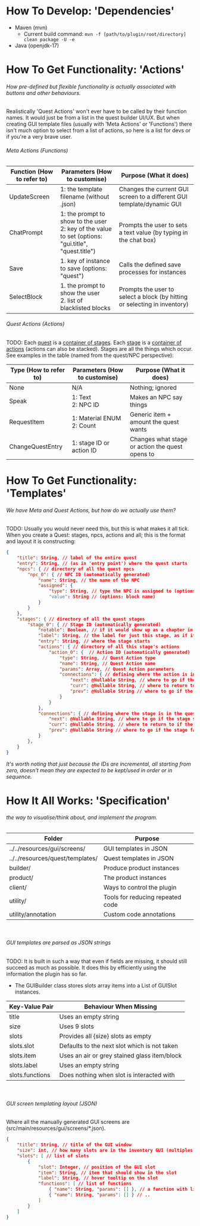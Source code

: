 # How To Develop: 'Dependencies'
- Maven (mvn)
    - Current build command: ``mvn -f [path/to/plugin/root/directory] clean package -U -e``
- Java (openjdk-17)

# How To Get Functionality: 'Actions'
###### How pre-defined but flexible functionality is actually associated with buttons and other behaviours.
Realistically 'Quest Actions' won't ever have to be called by their function names. It would just be from a list in the quest builder UI/UX. But when creating GUI template files (usually with 'Meta Actions' or 'Functions') there isn't much option to select from a list of actions, so here is a list for devs or if you're a very brave user.

###### Meta Actions (Functions)
| Function (How to refer to) | Parameters (How to customise)                                                                         | Purpose (What it does)                                                    |
|----------------------------|-------------------------------------------------------------------------------------------------------|---------------------------------------------------------------------------|
| UpdateScreen               | 1: the template filename (without .json)                                                              | Changes the current GUI screen to a different GUI template/dynamic GUI    |
| ChatPrompt                 | 1: the prompt to show to the user<br>2: key of the value to set (options: "gui.title", "quest.title") | Prompts the user to sets a text value (by typing in the chat box)         |
| Save                       | 1. key of instance to save (options: "quest")                                                         | Calls the defined save processes for instances                            |
| SelectBlock                | 1. the prompt to show the user<br>2. list of blacklisted blocks                                       | Prompts the user to select a block (by hitting or selecting in inventory) |

###### Quest Actions (Actions)
TODO: Each <ins>quest</ins> is a <ins>container of stages</ins>. Each <ins>stage</ins> is a <ins>container of actions</ins> (actions can also be stacked). Stages are all the things which occur. See examples in the table (named from the quest/NPC perspective):

| Type (How to refer to) | Parameters (How to customise) | Purpose (What it does)                          |
|------------------------|-------------------------------|-------------------------------------------------|
| None                   | N/A                           | Nothing; ignored                                |
| Speak                  | 1: Text<br>2: NPC ID          | Makes an NPC say things                         |
| RequestItem            | 1: Material ENUM<br>2: Count  | Generic item + amount the quest wants           |
| ChangeQuestEntry       | 1: stage ID or action ID      | Changes what stage or action the quest opens to |

# How To Get Functionality: 'Templates'
###### We have Meta and Quest Actions, but how do we actually use them?
TODO: Usually you would never need this, but this is what makes it all tick. When you create a Quest: stages, npcs, actions and all; this is the format and layout it is constructing:
```json
{
    "title": String, // label of the entire quest
    "entry": String, // (as in 'entry point') where the quest starts
    "npcs": { // directory of all the quest npcs
        "npc_0": { // NPC ID (automatically generated)
            "name": String, // the name of the NPC
            "assigned": {
                "type": String, // type the NPC is assigned to (options: "block")
                "value": String // (options: block name)
            }
        }
    },
    "stages": { // directory of all the quest stages
        "stage_0": { // Stage ID (automatically generated)
            "notable": Boolean, // if it would show up as a chapter in a book; a notable stage
            "label": String, // the label for just this stage, as if it were a chapter
            "entry": String, // where the stage starts
            "actions": { // directory of all this stage's actions
                "action_0": {  // Action ID (automatically generated)
                    "type": String, // Quest Action type
                    "name": String, // Quest Action name
                    "params": Array, // Quest Action parameters
                    "connections": { // defining where the action is in the stage
                        "next": @Nullable String, // where to go if the action succeeds
                        "curr": @Nullable String, // where to return to if the action is exited
                        "prev": @Nullable String // where to go if the actions fails
                    }
                }
            },
            "connections": { // defining where the stage is in the quest
                "next": @Nullable String, // where to go if the stage succeeds
                "curr": @Nullable String, // where to return to if the stage is exited
                "prev": @Nullable String // where to go if the stage fails
            }
        },
    }
}
```
*It's worth noting that just because the IDs are incremental, all starting from zero, doesn't mean they are expected to be kept/used in order or in sequence.*

# How It All Works: 'Specification'
###### the way to visualise/think about, and implement the program.

| Folder                           | Purpose                          |
|----------------------------------|----------------------------------|
| ../../resources/gui/screens/     | GUI templates in JSON            |
| ../../resources/quest/templates/ | Quest templates in JSON          |
| builder/                         | Produce product instances        |
| product/                         | The product instances            |
| client/                          | Ways to control the plugin       |
| utility/                         | Tools for reducing repeated code |
| utility/annotation               | Custom code annotations          |

<br>

###### GUI templates are parsed as JSON strings
TODO: It is built in such a way that even if fields are missing, it should still succeed as much as possible. It does this by efficiently using the information the plugin has so far.

- The GUIBuilder class stores slots array items into a List of GUISlot instances.

| Key-Value Pair  | Behaviour When Missing                       |
|-----------------|----------------------------------------------|
| title           | Uses an empty string                         |
| size            | Uses 9 slots                                 |
| slots           | Provides all {size} slots as empty           |
| slots.slot      | Defaults to the next slot which is not taken |
| slots.item      | Uses an air or grey stained glass item/block |
| slots.label     | Uses an empty string                         |
| slots.functions | Does nothing when slot is interacted with    |

<br>

###### GUI screen templating layout (JSON)
Where all the manually generated GUI screens are (src/main/resources/gui/screens/*.json).

```json
{
    "title": String, // title of the GUI window
    "size": int, // how many slots are in the inventory GUI (multiples of 9 only) 
    "slots": [ // list of slots
        {
            "slot": Integer, // position of the GUI slot
            "item": String, // item that should show in the slot
            "label": String, // hover tooltip on the slot
            "functions": [ // list of functions
                { "name": String, "params": [] }, // a function with list of params
                { "name": String, "params": [] } // ..
            ]
        }
    ]
}
```
